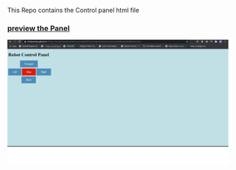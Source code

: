 This Repo contains the Control panel html file 


### **[preview the Panel](https://htmlpreview.github.io/?https://raw.githubusercontent.com/malikib97/Iot-project/master/Control-panel/Remote%20Button.html "preview the Panel")**
[![](https://github.com/malikib97/Iot-project/raw/master/Control-panel/Untitled.png)](https://github.com/malikib97/Iot-project/raw/master/Control-panel/Untitled.png)
